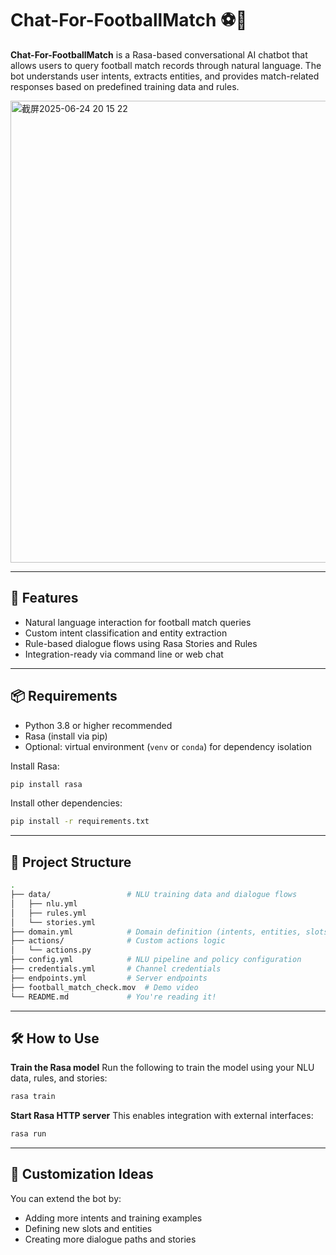 # Chat-For-FootballMatch ⚽💬

**Chat-For-FootballMatch** is a Rasa-based conversational AI chatbot that allows users to query football match records through natural language. The bot understands user intents, extracts entities, and provides match-related responses based on predefined training data and rules.


<img width="739" alt="截屏2025-06-24 20 15 22" src="https://github.com/user-attachments/assets/c5a9fb6c-440e-4a60-9a9b-916d02944fcb" />

---

## 🚀 Features

- Natural language interaction for football match queries
- Custom intent classification and entity extraction
- Rule-based dialogue flows using Rasa Stories and Rules
- Integration-ready via command line or web chat

---

## 📦 Requirements

- Python 3.8 or higher recommended
- Rasa (install via pip)
- Optional: virtual environment (`venv` or `conda`) for dependency isolation

Install Rasa:

```bash
pip install rasa
```

Install other dependencies:

```bash
pip install -r requirements.txt
```

---

## 📁 Project Structure
```bash
.
├── data/                 # NLU training data and dialogue flows
│   ├── nlu.yml
│   ├── rules.yml
│   └── stories.yml
├── domain.yml            # Domain definition (intents, entities, slots, responses, etc.)
├── actions/              # Custom actions logic
│   └── actions.py
├── config.yml            # NLU pipeline and policy configuration
├── credentials.yml       # Channel credentials
├── endpoints.yml         # Server endpoints
├── football_match_check.mov  # Demo video
└── README.md             # You're reading it!
```
---

## 🛠️ How to Use
**Train the Rasa model**
Run the following to train the model using your NLU data, rules, and stories:
```bash
rasa train
```
**Start Rasa HTTP server**
This enables integration with external interfaces:
```bash
rasa run
```

---

## 🧠 Customization Ideas

You can extend the bot by:

- Adding more intents and training examples
- Defining new slots and entities
- Creating more dialogue paths and stories

